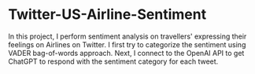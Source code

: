 # Twitter-US-Airline-Sentiment
In this project, I perform sentiment analysis on travellers' expressing their feelings on Airlines on Twitter. I first try to categorize the sentiment using VADER bag-of-words approach. Next, I connect to the OpenAI API to get ChatGPT to respond with the sentiment category for each tweet.
